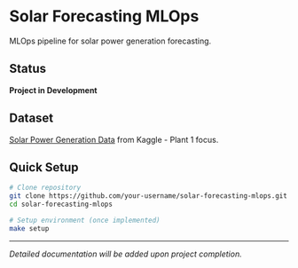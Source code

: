 # Solar Forecasting MLOps

MLOps pipeline for solar power generation forecasting.

## Status

**Project in Development**

## Dataset

[Solar Power Generation Data](https://www.kaggle.com/datasets/anikannal/solar-power-generation-data?resource=download) from Kaggle - Plant 1 focus.

## Quick Setup

```bash
# Clone repository
git clone https://github.com/your-username/solar-forecasting-mlops.git
cd solar-forecasting-mlops

# Setup environment (once implemented)
make setup
```

---

*Detailed documentation will be added upon project completion.*
